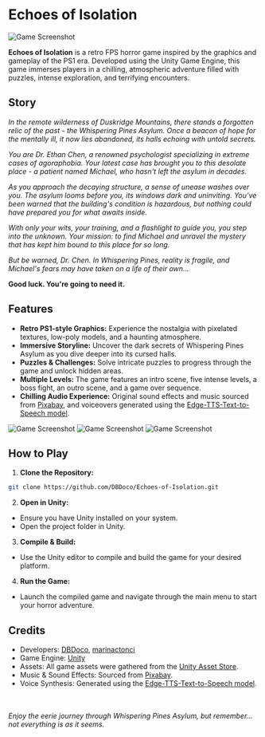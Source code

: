 # Echoes of Isolation

![Game Screenshot](https://i.imgur.com/bVKEoUL.png)

**Echoes of Isolation** is a retro FPS horror game inspired by the graphics and gameplay of the PS1 era. Developed using the Unity Game Engine, this game immerses players in a chilling, atmospheric adventure filled with puzzles, intense exploration, and terrifying encounters.

## Story

_In the remote wilderness of Duskridge Mountains, there stands a forgotten relic of the past - the Whispering Pines Asylum. Once a beacon of hope for the mentally ill, it now lies abandoned, its halls echoing with untold secrets._

_You are Dr. Ethan Chen, a renowned psychologist specializing in extreme cases of agoraphobia. Your latest case has brought you to this desolate place - a patient named Michael, who hasn't left the asylum in decades._

_As you approach the decaying structure, a sense of unease washes over you. The asylum looms before you, its windows dark and uninviting. You've been warned that the building's condition is hazardous, but nothing could have prepared you for what awaits inside._

_With only your wits, your training, and a flashlight to guide you, you step into the unknown. Your mission: to find Michael and unravel the mystery that has kept him bound to this place for so long._

_But be warned, Dr. Chen. In Whispering Pines, reality is fragile, and Michael's fears may have taken on a life of their own..._

**Good luck. You're going to need it.**

## Features

- **Retro PS1-style Graphics:** Experience the nostalgia with pixelated textures, low-poly models, and a haunting atmosphere.
- **Immersive Storyline:** Uncover the dark secrets of Whispering Pines Asylum as you dive deeper into its cursed halls.
- **Puzzles & Challenges:** Solve intricate puzzles to progress through the game and unlock hidden areas.
- **Multiple Levels:** The game features an intro scene, five intense levels, a boss fight, an outro scene, and a game over sequence.
- **Chilling Audio Experience:** Original sound effects and music sourced from [Pixabay](https://pixabay.com/sound-effects/), and voiceovers generated using the [Edge-TTS-Text-to-Speech model](https://huggingface.co/spaces/innoai/Edge-TTS-Text-to-Speech).

![Game Screenshot](https://i.imgur.com/uP4gt41.png)
![Game Screenshot](https://i.imgur.com/4Ekhf5s.png)
![Game Screenshot](https://i.imgur.com/EkQ9t2A.png)

## How to Play

1. **Clone the Repository:**
```bash
git clone https://github.com/DBDoco/Echoes-of-Isolation.git
```

2. **Open in Unity:**
  - Ensure you have Unity installed on your system.
  - Open the project folder in Unity.

3. **Compile & Build:**
- Use the Unity editor to compile and build the game for your desired platform.
  
4. **Run the Game:**
- Launch the compiled game and navigate through the main menu to start your horror adventure.

## Credits
- Developers: <a href="https://github.com/DBDoco">DBDoco</a>, <a href="https://github.com/marinactonci">marinactonci</a>
- Game Engine: <a href="https://unity.com/">Unity</a>
- Assets: All game assets were gathered from the <a href="https://assetstore.unity.com/">Unity Asset Store</a>.
- Music & Sound Effects: Sourced from <a href="https://pixabay.com/sound-effects/">Pixabay</a>.
- Voice Synthesis: Generated using the <a href="https://huggingface.co/spaces/innoai/Edge-TTS-Text-to-Speech">Edge-TTS-Text-to-Speech model</a>.

<br></br>
_Enjoy the eerie journey through Whispering Pines Asylum, but remember... not everything is as it seems._
